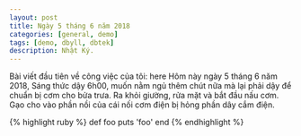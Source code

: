 ```yaml
---
layout: post
title: Ngày 5 tháng 6 năm 2018
categories: [general, demo]
tags: [demo, dbyll, dbtek]
description: Nhật Ký.
---
```


Bài viết đầu tiên về công việc của tôi: here
Hôm này ngày 5 tháng 6 năm 2018, Sáng thức dậy 6h00, muốn nằm ngủ thêm chút nữa mà lại phải dậy để chuẩn bị cơm cho bửa trưa.
Ra khỏi giường, rửa mặt và bắt đầu nấu cơm. Gạo cho vào phần nồi của cái nối cơm điện bị hỏng phần dây cắm điện. 

{% highlight ruby %}
def foo
  puts 'foo'
end
{% endhighlight %}
